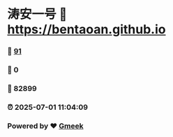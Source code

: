 # 涛安一号 :link: https://bentaoan.github.io 
### :page_facing_up: [91](https://bentaoan.github.io/tag.html) 
### :speech_balloon: 0 
### :hibiscus: 82899 
### :alarm_clock: 2025-07-01 11:04:09 
### Powered by :heart: [Gmeek](https://github.com/Meekdai/Gmeek)
